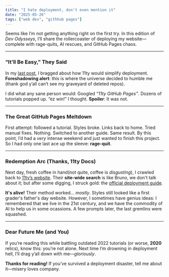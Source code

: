 ```yaml
---
title: "I hate deployment, don't even mention it"
date: "2025-05-26"
tags: ["web dev", "githhub pages"]  
---
```

Seems like I’m not getting anything right on the first try. In this edition of *Dev Odysseys*, I’ll share the rollercoaster of deploying my website—complete with rage-quits, AI rescues, and GitHub Pages chaos.  
<!-- excerpt -->

---

### **“It’ll Be Easy,” They Said**  
In my [last post](https://rsomonte.github.io/posts/post1/), I bragged about how 11ty would simplify deployment. **Foreshadowing alert**: this is where the universe decided to humble me (thank god y’all can’t see my graveyard of deleted repos).  

I did what any sane person would: Googled *“11ty GitHub Pages”*. Dozens of tutorials popped up. “ez win!” I thought. **Spoiler**: It was not.  

---

### **The Great GitHub Pages Meltdown**  
First attempt: followed a tutorial. Styles broke. Links back to home. Tried manual fixes. Nothing. Switched to another guide. Same result. By this point, I’d had a *very* intense weekend and just wanted to finish this project. So I had only one last ace up the sleeve: **rage-quit**.  

---

### **Redemption Arc (Thanks, 11ty Docs)**  
Next day, fresh coffee in hand(not quite, coffee is *disgusting*), I crawled back to [11ty’s website](https://www.11ty.dev/). Their **site-wide search** is like Bruno, we don't talk about it; but after some digging, I struck gold: the [official deployment guide](https://www.11ty.dev/docs/deployment/#deploy-an-eleventy-project-to-github-pages).  

**It's alive!** Their method worked… *mostly*. Styles still looked like a first grader's father's day website. However, I sometimes have genius ideas: I remembered that we live in the 21st century, and we have the commodity of AI to help us in some ocassions. A few prompts later, the last gremlins were squashed.  

---

### **Dear Future Me (and You)**  
If you’re reading this while battling outdated 2022 tutorials (or worse, **2020** relics), know this: you’re not alone. Next time I’m drowning in deployment hell, I’ll drag y’all down with me—*gloriously*.  

**Thanks for reading!** If you’ve survived a deployment disaster, tell me about it—misery loves company.  